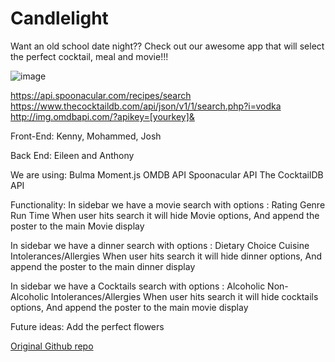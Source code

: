 # Candlelight



Want an old school date night??  Check out our awesome app that will select the perfect cocktail, meal and movie!!!

![image](https://user-images.githubusercontent.com/59264835/84471557-962cc180-ac53-11ea-96f5-a4699352ccd8.png)



https://api.spoonacular.com/recipes/search
https://www.thecocktaildb.com/api/json/v1/1/search.php?i=vodka
http://img.omdbapi.com/?apikey=[yourkey]&

Front-End:
Kenny, Mohammed, Josh

Back End:
Eileen and Anthony

We are using:
Bulma
Moment.js
OMDB API
Spoonacular API
The CocktailDB API

Functionality:
In sidebar we have a movie search with options :
	Rating
	Genre
	Run Time
When user hits search it will hide Movie options,
And append the poster to the main Movie display

In sidebar we have a dinner search with options :
	Dietary Choice
	Cuisine
	Intolerances/Allergies
When user hits search it will hide dinner options,
And append the poster to the main dinner display

In sidebar we have a Cocktails search with options :
	Alcoholic
	Non-Alcoholic
	Intolerances/Allergies
When user hits search it will hide cocktails options,
And append the poster to the main movie display






Future ideas:
Add the perfect flowers

[Original Github repo](https://github.com/Adeelshaukat1/our-night)


